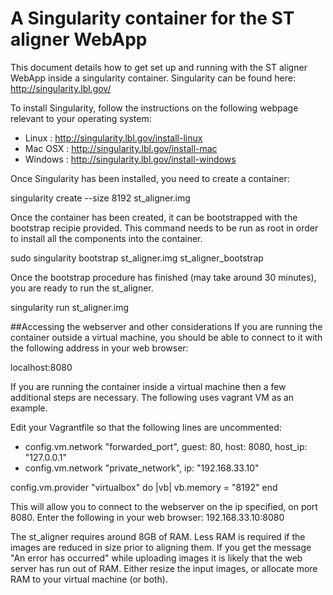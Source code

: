 # A Singularity container for the ST aligner WebApp

This document details how to get set up and running with the ST aligner WebApp inside a singularity container.
Singularity can be found here: http://singularity.lbl.gov/

To install Singularity, follow the instructions on the following webpage relevant to your operating system:
- Linux		: http://singularity.lbl.gov/install-linux
- Mac OSX	: http://singularity.lbl.gov/install-mac
- Windows 	: http://singularity.lbl.gov/install-windows

Once Singularity has been installed, you need to create a container:

singularity create --size 8192 st_aligner.img

Once the container has been created, it can be bootstrapped with the bootstrap recipie provided. This command needs to be run as root in order to install all the components into the container.

sudo singularity bootstrap st_aligner.img st_aligner_bootstrap

Once the bootstrap procedure has finished (may take around 30 minutes), you are ready to run the st_aligner.

singularity run st_aligner.img

##Accessing the webserver and other considerations
If you are running the container outside a virtual machine, you should be able to connect to it with the following address in your web browser:

localhost:8080

If you are running the container inside a virtual machine then a few additional steps are necessary.
The following uses vagrant VM as an example.

Edit your Vagrantfile so that the following lines are uncommented:
- config.vm.network "forwarded_port", guest: 80, host: 8080, host_ip: "127.0.0.1"
- config.vm.network "private_network", ip: "192.168.33.10"

config.vm.provider "virtualbox" do |vb|
	vb.memory = "8192"
end

This will allow you to connect to the webserver on the ip specified, on port 8080. Enter the following in your web browser:
192.168.33.10:8080

The st_aligner requires around 8GB of RAM. Less RAM is required if the images are reduced in size prior to aligning them. If you get the message "An error has occurred" while uploading images it is likely that the web server has run out of RAM. Either resize the input images, or allocate more RAM to your virtual machine (or both).
